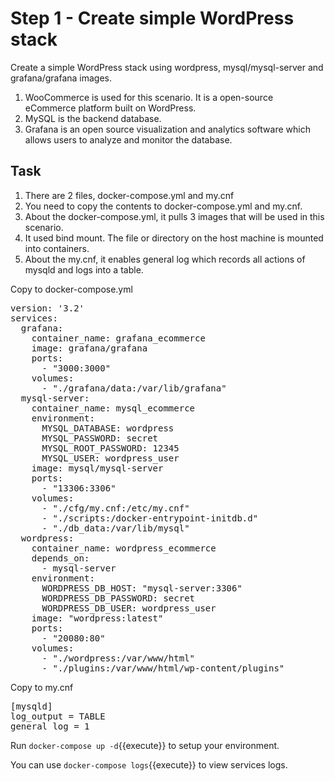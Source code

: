 # Step 1 - Create simple WordPress stack

Create a simple WordPress stack using wordpress, mysql/mysql-server and grafana/grafana images.
1. WooCommerce is used for this scenario. It is a open-source eCommerce platform built on WordPress.
2. MySQL is the backend database. 
3. Grafana is an open source visualization and analytics software which allows users to analyze and monitor the database.

## Task
1. There are 2 files, docker-compose.yml and my.cnf
2. You need to copy the contents to docker-compose.yml and my.cnf.
3. About the docker-compose.yml, it pulls 3 images that will be used in this scenario.
4. It used bind mount. The file or directory on the host machine is mounted into containers. 
5. About the my.cnf, it enables general log which records all actions of mysqld and logs into a table.

Copy to docker-compose.yml 
<pre class="file"
 data-filename="./docker-compose.yml"
  data-target="replace">
version: '3.2'
services: 
  grafana: 
    container_name: grafana_ecommerce
    image: grafana/grafana
    ports: 
      - "3000:3000"
    volumes: 
      - "./grafana/data:/var/lib/grafana"
  mysql-server: 
    container_name: mysql_ecommerce
    environment: 
      MYSQL_DATABASE: wordpress
      MYSQL_PASSWORD: secret
      MYSQL_ROOT_PASSWORD: 12345
      MYSQL_USER: wordpress_user
    image: mysql/mysql-server
    ports: 
      - "13306:3306"
    volumes: 
      - "./cfg/my.cnf:/etc/my.cnf"
      - "./scripts:/docker-entrypoint-initdb.d"
      - "./db_data:/var/lib/mysql"
  wordpress: 
    container_name: wordpress_ecommerce
    depends_on: 
      - mysql-server
    environment: 
      WORDPRESS_DB_HOST: "mysql-server:3306"
      WORDPRESS_DB_PASSWORD: secret
      WORDPRESS_DB_USER: wordpress_user
    image: "wordpress:latest"
    ports: 
      - "20080:80"
    volumes: 
      - "./wordpress:/var/www/html"
      - "./plugins:/var/www/html/wp-content/plugins"
</pre>

Copy to my.cnf
<pre class="file"
 data-filename="./cfg/my.cnf"
  data-target="replace">
[mysqld]
log_output = TABLE
general_log = 1 
</pre>

Run `docker-compose up -d`{{execute}} to setup your environment.

You can use `docker-compose logs`{{execute}} to view services logs.


